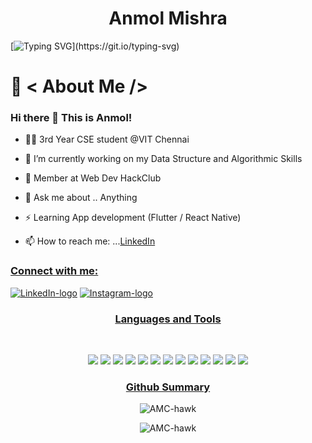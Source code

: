 <h1 align="center">Anmol Mishra</h1>
<!--
**AMC-hawk/AMC-hawk** is a ✨ _special_ ✨ repository because its `README.md` (this file) appears on your GitHub profile.Here are some ideas to get you started:-->

[![Typing SVG](https://readme-typing-svg.herokuapp.com?color=#000&size=40&width=900&height=100&lines=Hey+People!!)](https://git.io/typing-svg)
# 🤵 < About Me />
### Hi there 👋 This is Anmol!


- 👨‍🎓 3rd Year CSE student @VIT Chennai


- 🔭 I’m currently working on my Data Structure and Algorithmic Skills
- 📛 Member at Web Dev HackClub
- 💬 Ask me about .. Anything
- ⚡ Learning App development (Flutter / React Native)
- 📫 How to reach me: ...[LinkedIn](https://www.linkedin.com/in/anmol-mishra-92ab67188/)

<h3 ><u>Connect with me:</u></h3><p ><a href="https://www.linkedin.com/in/anmol-mishra-92ab67188/"><img src="https://img.shields.io/badge/LinkedIn-0077B5?style=for-the-badge&logo=linkedin&logoColor=white"/ alt="LinkedIn-logo"></a>                                     </a><a href="https://www.codechef.com/users/i_ace"><img src="https://img.shields.io/badge/Codechef-white?style=for-the-badge&logo=Codechef&logoColor=black"/ alt="Instagram-logo"></a>


<p></p>
<h3 align="center"><u>Languages and Tools</u></h3>
<br>

<p align="center"><img src="https://img.shields.io/badge/Python-FFD43B?style=for-the-badge&logo=python&logoColor=darkgreen" /> 
<img src="https://img.shields.io/badge/C%2B%2B-00599C?style=for-the-badge&logo=c%2B%2B&logoColor=white" /> 
<img src="https://img.shields.io/badge/Java-ED8B00?style=for-the-badge&logo=java&logoColor=white" /> 
<img src="https://img.shields.io/badge/HTML-239120?style=for-the-badge&logo=html5&logoColor=white"/> 
<img src="https://img.shields.io/badge/CSS3-1572B6?style=for-the-badge&logo=css3&logoColor=white" /> 
<img src="https://img.shields.io/badge/Bootstrap-563D7C?style=for-the-badge&logo=bootstrap&logoColor=white" /> 
<img src="https://img.shields.io/badge/JavaScript-323330?style=for-the-badge&logo=javascript&logoColor=F7DF1E" />  
<img src="https://img.shields.io/badge/Flask-000000?style=for-the-badge&logo=flask&logoColor=white" /> 
<img src="https://img.shields.io/badge/firebase-ffca28?style=for-the-badge&logo=firebase&logoColor=black" /> 
<img src="https://img.shields.io/badge/MongoDB-4EA94B?style=for-the-badge&logo=mongodb&logoColor=white" />  
<img src="https://img.shields.io/badge/PHP-777BB4?style=for-the-badge&logo=php&logoColor=white" />
<img src="https://img.shields.io/badge/MySQL-00000F?style=for-the-badge&logo=mysql&logoColor=white" />
<img src="https://img.shields.io/badge/R-276DC3?style=for-the-badge&logo=r&logoColor=white" />



<h3 align="center"><u>Github Summary</u></h3>


<p align="center"><img align="center" src="https://github-readme-stats.vercel.app/api/top-langs/?username=AMC-hawk&langs_count=8&layout=compact&theme=highcontrast" alt="AMC-hawk" /></p>

<p align="center"><img align="center" src="https://github-readme-stats.vercel.app/api?username=AMC-hawk&show_icons=true&theme=highcontrast" alt="AMC-hawk" /></p>
